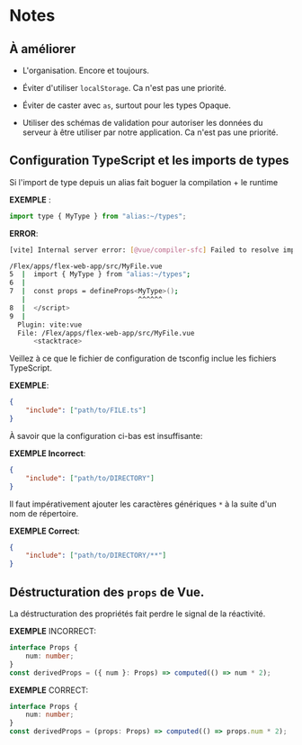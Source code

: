 # Notes

## À améliorer

-   L'organisation. Encore et toujours.

-   Éviter d'utiliser `localStorage`. Ca n'est pas une priorité.

-	Éviter de caster avec `as`, surtout pour les types Opaque.

-   Utiliser des schémas de validation pour autoriser les données du serveur à
    être utiliser par notre application. Ca n'est pas une priorité.

## Configuration TypeScript et les imports de types

Si l'import de type depuis un alias fait boguer la compilation + le runtime

**EXEMPLE** :

```js
import type { MyType } from "alias:~/types";
```

**ERROR**:

```sh
[vite] Internal server error: [@vue/compiler-sfc] Failed to resolve import source "alias:~/types".

/Flex/apps/flex-web-app/src/MyFile.vue
5  |  import { MyType } from "alias:~/types";
6  |
7  |  const props = defineProps<MyType>();
   |                            ^^^^^^
8  |  </script>
9  |
  Plugin: vite:vue
  File: /Flex/apps/flex-web-app/src/MyFile.vue
      <stacktrace>
```

Veillez à ce que le fichier de configuration de tsconfig inclue les fichiers
TypeScript.

**EXEMPLE**:

```json
{
	"include": ["path/to/FILE.ts"]
}
```

À savoir que la configuration ci-bas est insuffisante:

**EXEMPLE Incorrect**:

```json
{
	"include": ["path/to/DIRECTORY"]
}
```

Il faut impérativement ajouter les caractères génériques `*` à la suite d'un nom
de répertoire.

**EXEMPLE Correct**:

```json
{
	"include": ["path/to/DIRECTORY/**"]
}
```

## Déstructuration des `props` de Vue.

La déstructuration des propriétés fait perdre le signal de la réactivité.

**EXEMPLE** INCORRECT:

```ts
interface Props {
	num: number;
}
const derivedProps = ({ num }: Props) => computed(() => num * 2);
```

**EXEMPLE** CORRECT:

```ts
interface Props {
	num: number;
}
const derivedProps = (props: Props) => computed(() => props.num * 2);
```
